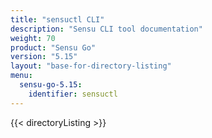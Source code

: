 ```yaml
---
title: "sensuctl CLI"
description: "Sensu CLI tool documentation"
weight: 70
product: "Sensu Go"
version: "5.15"
layout: "base-for-directory-listing"
menu:
  sensu-go-5.15:
    identifier: sensuctl
---
```


{{< directoryListing >}}
